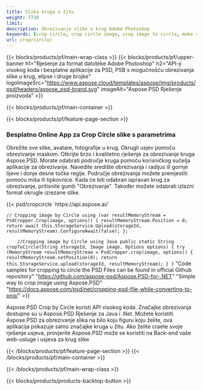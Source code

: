 ```yaml
---
title: Slika kruga u žitu
weight: 7730
limit: 
description: Obrezivanje slike u krug Adobe Photoshop
keywords: [crop circle, crop circle image, crop image to circle, make circle photo]
url: crop/circle/
---
```

{{< blocks/products/pf/main-wrap-class >}}
{{< blocks/products/pf/upper-banner h1="Rješenje za format datoteke Adobe Photoshop" h2="API-ji visokog koda i besplatne aplikacije za PSD, PSB s mogućnošću obrezivanja slike u krug, elipse i druge brojke" logoImageSrc="https://www.aspose.cloud/templates/aspose/img/products/psd/headers/aspose_psd-brand.svg" imageAlt="Aspose.PSD Rješenje proizvoda" >}}

{{< blocks/products/pf/main-container >}}

{{< blocks/products/pf/feature-page-section >}}
<h3 class="headingpdleft">Besplatno Online App za Crop Circle slike s parametrima</h3>
<p>Obrežite sve slike, avatare, fotografije u krug. Okrugli usjev pomoću obrezivanje maskom. Otkrijte brzo i kvalitetno rješenje za obrezivanje kruga Aspose.PSD. Morate odabrati područje kruga pomoću korisničkog sučelja aplikacije za obrezivanje. Navedite središte obrezivanja i radijus ili gornje lijeve i donje desne točke regije. Područje obrezivanja možete premjestiti pomoću miša ili tipkovnice. Kada će biti odabran ispravan krug za obrezivanje, pritisnite gumb "Obrezivanje". Također možete odabrati izlazni format okrugle izrezane slike.</p>
{{< psd/cropcircle `https://api.aspose.ai/` 

`// Cropping image by Circle
using (var resultMemoryStream = PsdCropper.Crop(image, options))
{
	resultMemoryStream.Position = 0;
	return await this.StorageService.Upload(storageId, resultMemoryStream).ConfigureAwait(false);
};` 
     
`    //Cropping image by Circle using Java
	public static String cropToCircle(String storageId, Image image, Options options) {
        try (MemoryStream resultMemoryStream = PsdCropper.crop(image, options)) {
            resultMemoryStream.setPosition(0);
            return this.StorageService.upload(storageId, resultMemoryStream);
        }
    }` 
"Code samples for cropping to circle the PSD Files can be found in official Github repository"  "https://github.com/aspose-psd/Aspose.PSD-for-.NET" 
"Simple way to crop image using Aspose.PSD" "https://docs.aspose.com/psd/net/cropping-psd-file-while-converting-to-png/" >}}
<p>Aspose.PSD Crop by Circle koristi API visokog koda. Značajke obrezivanja dostupne su u Aspose.PSD Rješenje za Java i .Net. Možete koristiti Aspose.PSD za obrezivanje slika na bilo koju figuru koju želite, ova aplikacija pokazuje samo značajke kruga u žitu. Ako želite craete svoje rješenje usjeva, provjerite Aspose.PSD može se koristiti na Back-end vaše web-usluge i usjeva za krug slike</p>
<!--<ul>
<li><a href="psb">PSB Circle Crop</a></li>
<li><a href="ellipse">Ellipse crop App</a></li>
</ul>-->
{{< /blocks/products/pf/feature-page-section >}}
{{< /blocks/products/pf/main-container >}}


{{< /blocks/products/pf/main-wrap-class >}}

{{< blocks/products/products-backtop-button >}}

